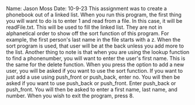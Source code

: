 Name: Jason Moss
Date: 10-9-23
This assignment was to create a phonebook out of a linked list. When you run this program, the first thing you will want to do is to enter 1 and read from a file.
In this case, it will be readFile.txt. This will be used to fill the linked list. They are not in alphanetical order to show off the sort function of this program.
For example, the first person's last name in the file starts with a z. When the sort program is used, that user will be at the back unless you add more to the list.
Another thing to note is that when you are using the lookup function to find a phonenumber, you will want to enter the user's first name. This is the same for the delete function.
When you press the option to add a new user, you will be asked if you want to use the sort function. If you want to just add a use using push_front or push_back, enter no.
You will then be asked if you want to use push_back or push_front. Enter push_back or push_front. You will then be asked to enter a first name, last name, and number.
When you wish to exit the program, press 8.
